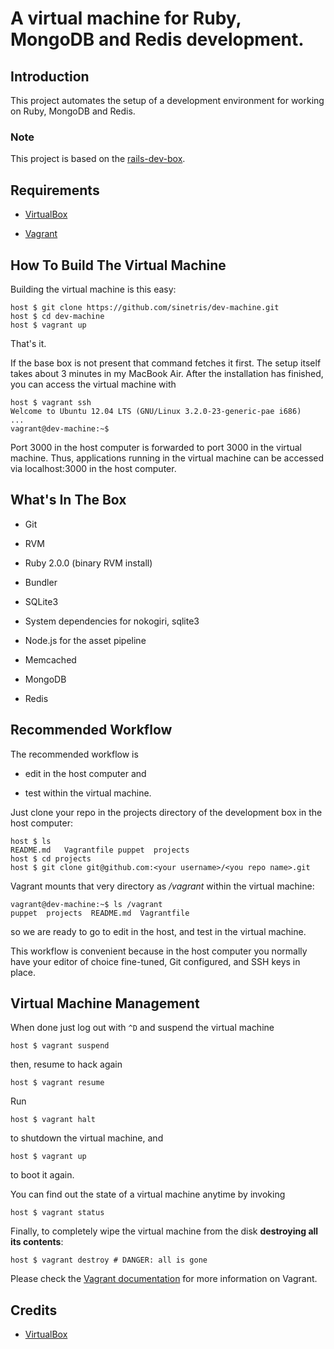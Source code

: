 # A virtual machine for Ruby, MongoDB and Redis development.

## Introduction

This project automates the setup of a development environment for working on Ruby, MongoDB and Redis.

### Note

This project is based on the [rails-dev-box](http://github.com/rails/rails-dev-box).

## Requirements

* [VirtualBox](https://www.virtualbox.org)

* [Vagrant](http://vagrantup.com)

## How To Build The Virtual Machine

Building the virtual machine is this easy:

    host $ git clone https://github.com/sinetris/dev-machine.git
    host $ cd dev-machine
    host $ vagrant up

That's it.

If the base box is not present that command fetches it first. The setup itself takes about 3 minutes in my MacBook Air. After the installation has finished, you can access the virtual machine with

    host $ vagrant ssh
    Welcome to Ubuntu 12.04 LTS (GNU/Linux 3.2.0-23-generic-pae i686)
    ...
    vagrant@dev-machine:~$

Port 3000 in the host computer is forwarded to port 3000 in the virtual machine. Thus, applications running in the virtual machine can be accessed via localhost:3000 in the host computer.

## What's In The Box

* Git

* RVM

* Ruby 2.0.0 (binary RVM install)

* Bundler

* SQLite3

* System dependencies for nokogiri, sqlite3

* Node.js for the asset pipeline

* Memcached

* MongoDB

* Redis

## Recommended Workflow

The recommended workflow is

* edit in the host computer and

* test within the virtual machine.

Just clone your repo in the projects directory of the development box in the host computer:

    host $ ls
    README.md   Vagrantfile puppet	projects
    host $ cd projects
    host $ git clone git@github.com:<your username>/<you repo name>.git

Vagrant mounts that very directory as _/vagrant_ within the virtual machine:

    vagrant@dev-machine:~$ ls /vagrant
    puppet  projects  README.md  Vagrantfile

so we are ready to go to edit in the host, and test in the virtual machine.

This workflow is convenient because in the host computer you normally have your editor of choice fine-tuned, Git configured, and SSH keys in place.

## Virtual Machine Management

When done just log out with `^D` and suspend the virtual machine

    host $ vagrant suspend

then, resume to hack again

    host $ vagrant resume

Run

    host $ vagrant halt

to shutdown the virtual machine, and

    host $ vagrant up

to boot it again.

You can find out the state of a virtual machine anytime by invoking

    host $ vagrant status

Finally, to completely wipe the virtual machine from the disk **destroying all its contents**:

    host $ vagrant destroy # DANGER: all is gone

Please check the [Vagrant documentation](http://vagrantup.com/v1/docs/index.html) for more information on Vagrant.


## Credits

* [VirtualBox](https://www.virtualbox.org)
